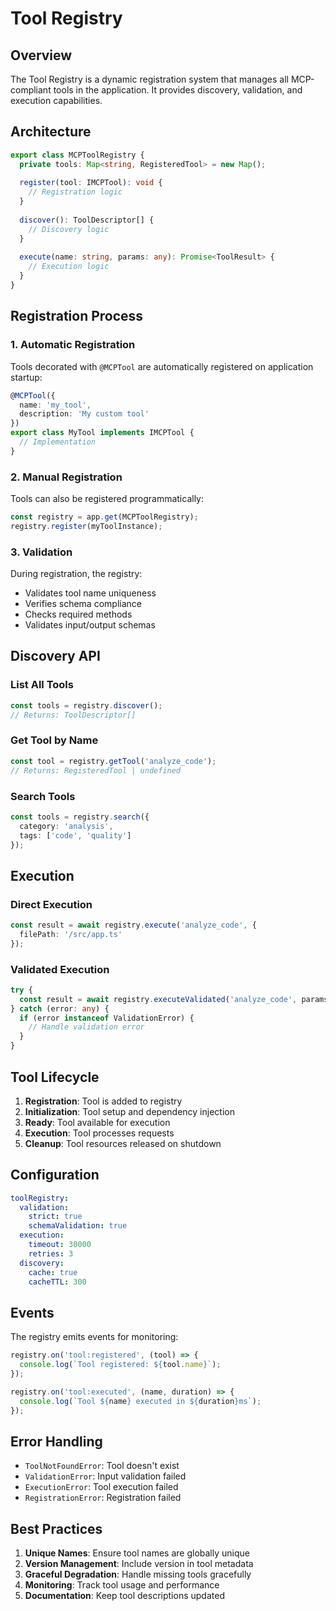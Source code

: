 # Tool Registry

## Overview

The Tool Registry is a dynamic registration system that manages all MCP-compliant tools in the application. It provides discovery, validation, and execution capabilities.

## Architecture

```typescript
export class MCPToolRegistry {
  private tools: Map<string, RegisteredTool> = new Map();
  
  register(tool: IMCPTool): void {
    // Registration logic
  }
  
  discover(): ToolDescriptor[] {
    // Discovery logic
  }
  
  execute(name: string, params: any): Promise<ToolResult> {
    // Execution logic
  }
}
```

## Registration Process

### 1. Automatic Registration
Tools decorated with `@MCPTool` are automatically registered on application startup:

```typescript
@MCPTool({
  name: 'my_tool',
  description: 'My custom tool'
})
export class MyTool implements IMCPTool {
  // Implementation
}
```

### 2. Manual Registration
Tools can also be registered programmatically:

```typescript
const registry = app.get(MCPToolRegistry);
registry.register(myToolInstance);
```

### 3. Validation
During registration, the registry:
- Validates tool name uniqueness
- Verifies schema compliance
- Checks required methods
- Validates input/output schemas

## Discovery API

### List All Tools
```typescript
const tools = registry.discover();
// Returns: ToolDescriptor[]
```

### Get Tool by Name
```typescript
const tool = registry.getTool('analyze_code');
// Returns: RegisteredTool | undefined
```

### Search Tools
```typescript
const tools = registry.search({
  category: 'analysis',
  tags: ['code', 'quality']
});
```

## Execution

### Direct Execution
```typescript
const result = await registry.execute('analyze_code', {
  filePath: '/src/app.ts'
});
```

### Validated Execution
```typescript
try {
  const result = await registry.executeValidated('analyze_code', params);
} catch (error: any) {
  if (error instanceof ValidationError) {
    // Handle validation error
  }
}
```

## Tool Lifecycle

1. **Registration**: Tool is added to registry
2. **Initialization**: Tool setup and dependency injection
3. **Ready**: Tool available for execution
4. **Execution**: Tool processes requests
5. **Cleanup**: Tool resources released on shutdown

## Configuration

```yaml
toolRegistry:
  validation:
    strict: true
    schemaValidation: true
  execution:
    timeout: 30000
    retries: 3
  discovery:
    cache: true
    cacheTTL: 300
```

## Events

The registry emits events for monitoring:

```typescript
registry.on('tool:registered', (tool) => {
  console.log(`Tool registered: ${tool.name}`);
});

registry.on('tool:executed', (name, duration) => {
  console.log(`Tool ${name} executed in ${duration}ms`);
});
```

## Error Handling

- `ToolNotFoundError`: Tool doesn't exist
- `ValidationError`: Input validation failed
- `ExecutionError`: Tool execution failed
- `RegistrationError`: Registration failed

## Best Practices

1. **Unique Names**: Ensure tool names are globally unique
2. **Version Management**: Include version in tool metadata
3. **Graceful Degradation**: Handle missing tools gracefully
4. **Monitoring**: Track tool usage and performance
5. **Documentation**: Keep tool descriptions updated